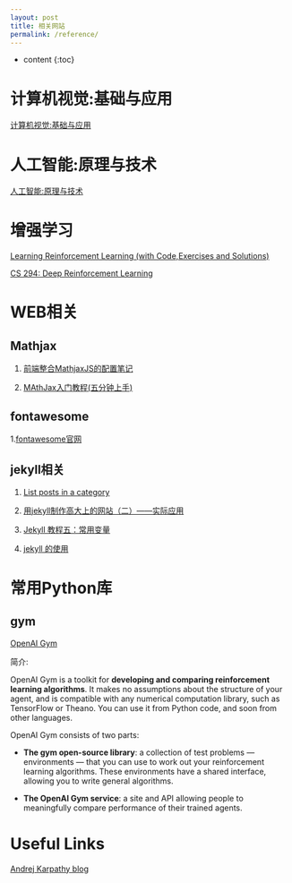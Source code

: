 ```yaml
---
layout: post
title: 相关网站
permalink: /reference/
---
```


* content
{:toc}


# 计算机视觉:基础与应用

[计算机视觉:基础与应用](http://vision.stanford.edu/teaching/cs131_fall1718/)

# 人工智能:原理与技术

[人工智能:原理与技术](http://web.stanford.edu/class/cs221/)

# 增强学习

[Learning Reinforcement Learning (with Code,Exercises and Solutions)](http://www.wildml.com/2016/10/learning-reinforcement-learning/)

[CS 294: Deep Reinforcement Learning](http://rll.berkeley.edu/deeprlcourse/)

# WEB相关

## Mathjax

1. [前端整合MathjaxJS的配置笔记](https://www.cnblogs.com/tianshifu/p/6388391.html)

2. [MAthJax入门教程(五分钟上手)](https://www.cnblogs.com/bobofuns/p/6829920.html)

## fontawesome


1.[fontawesome官网](http://fontawesome.dashgame.com/)


## jekyll相关

1. [List posts in a category](https://learn.cloudcannon.com/jekyll/list-posts-in-a-category/)

2. [用jekyll制作高大上的网站（二）——实际应用](https://www.cnblogs.com/strick/p/5484779.html)

3. [Jekyll 教程五：常用变量](http://www.zhanxin.info/jekyll/2013-08-07-jekyll-variables.html)

4. [jekyll 的使用](https://www.cnblogs.com/mo-wang/p/5117408.html)

# 常用Python库

## gym

[OpenAI Gym](https://gym.openai.com/docs/)

简介:

OpenAI Gym is a toolkit for **developing and comparing reinforcement learning algorithms**. It makes no assumptions about the structure of your agent, and is compatible with any numerical computation library, such as TensorFlow or Theano. You can use it from Python code, and soon from other languages.

OpenAI Gym consists of two parts:

- **The gym open-source library**: a collection of test problems — environments — that you can use to work out your reinforcement learning algorithms. These environments have a shared interface, allowing you to write general algorithms.

- **The OpenAI Gym service**: a site and API allowing people to meaningfully compare performance of their trained agents.

# Useful Links

[Andrej Karpathy blog](http://karpathy.github.io/)
